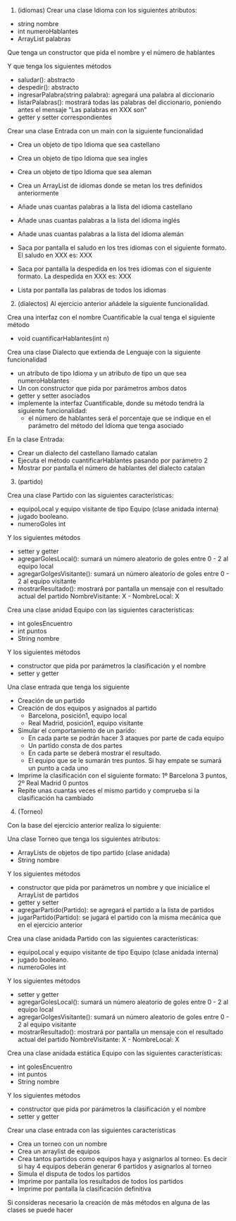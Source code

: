 1. (idiomas) Crear una clase Idioma con los siguientes atributos:

- string nombre
- int numeroHablantes
- ArrayList<String> palabras

Que tenga un constructor que pida el nombre y el número de hablantes

Y que tenga los siguientes métodos

- saludar(): abstracto
- despedir(): abstracto
- ingresarPalabra(string palabra): agregará una palabra al diccionario
- listarPalabras(): mostrará todas las palabras del diccionario, poniendo antes el mensaje "Las palabras en XXX son"
- getter y setter correspondientes

Crear una clase Entrada con un main con la siguiente funcionalidad


- Crea un objeto de tipo Idioma que sea castellano
- Crea un objeto de tipo Idioma que sea ingles
- Crea un objeto de tipo Idioma que sea aleman
- Crea un ArrayList de idiomas donde se metan los tres definidos anteriormente


- Añade unas cuantas palabras a la lista del idioma castellano
- Añade unas cuantas palabras a la lista del idioma inglés
- Añade unas cuantas palabras a la lista del idioma alemán

- Saca por pantalla el saludo en los tres idiomas con el siguiente formato. El saludo en XXX es: XXX
- Saca por pantalla la despedida en los tres idiomas con el siguiente formato. La despedida en XXX es: XXX

- Lista por pantalla las palabras de todos los idiomas


2. (dialectos) Al ejercicio anterior añádele la siguiente funcionalidad.

Crea una interfaz con el nombre Cuantificable la cual tenga el siguiente método

- void cuantificarHablantes(int n)

Crea una clase Dialecto que extienda de Lenguaje con la siguiente funcionalidad

- un atributo de tipo Idioma y un atributo de tipo un que sea numeroHablantes
- Un con constructor que pida por parámetros ambos datos
- getter y setter asociados
- implemente la interfaz Cuantificable, donde su método tendrá la siguiente funcionalidad:
	- el número de hablantes será el porcentaje que se indique en el parámetro del método del Idioma que tenga asociado

En la clase Entrada:

- Crear un dialecto del castellano llamado catalan
- Ejecuta el método cuantificarHablantes pasando por parámetro 2
- Mostrar por pantalla el número de hablantes del dialecto catalan

3. (partido)

Crea una clase Partido con las siguientes características:
- equipoLocal y equipo visitante de tipo Equipo (clase anidada interna)
- jugado booleano.
- numeroGoles int

Y los siguientes métodos
- setter y getter
- agregarGolesLocal(): sumará un número aleatorio de goles entre 0 - 2 al equipo local
- agregarGolgesVisitante(): sumará un número aleatorio de goles entre 0 - 2 al equipo visitante
- mostrarResultado(): mostrará por pantalla un mensaje con el resultado actual del partido NombreVisitante: X - NombreLocal: X

Crea una clase anidad Equipo con las siguientes características:
- int golesEncuentro
- int puntos
- String nombre

Y los siguientes métodos
- constructor que pida por parámetros la clasificación y el nombre
- setter y getter

Una clase entrada que tenga los siguiente

- Creación de un partido
- Creación de dos equipos y asignados al partido
	- Barcelona, posición1, equipo local
	- Real Madrid, posición1, equipo visitante
- Simular el comportamiento de un parido:
	- En cada parte se podrán hacer 3 ataques por parte de cada equipo
	- Un partido consta de dos partes
	- En cada parte se deberá mostrar el resultado.
	- El equipo que se le sumarán tres puntos. Si hay empate se sumará un punto a cada uno
- Imprime la clasificación con el siguiente formato: 1º Barcelona 3 puntos, 2º Real Madrid 0 puntos
- Repite unas cuantas veces el mismo partido y comprueba si la clasificación ha cambiado 

4. (Torneo)

Con la base del ejercicio anterior realiza lo siguiente:

Una clase Torneo que tenga los siguientes atributos:

- ArrayLists de objetos de tipo partido (clase anidada)
- String nombre

Y los siguientes métodos
- constructor que pida por parámetros un nombre y que inicialice el ArrayList de partidos
- getter y setter
- agregarPartido(Partido): se agregará el partido a la lista de partidos
- jugarPartido(Partido): se jugará el partido con la misma mecánica que en el ejercicio anterior

Crea una clase anidada Partido con las siguientes características:
- equipoLocal y equipo visitante de tipo Equipo (clase anidada interna)
- jugado booleano.
- numeroGoles int

Y los siguientes métodos
- setter y getter
- agregarGolesLocal(): sumará un número aleatorio de goles entre 0 - 2 al equipo local
- agregarGolgesVisitante(): sumará un número aleatorio de goles entre 0 - 2 al equipo visitante
- mostrarResultado(): mostrará por pantalla un mensaje con el resultado actual del partido NombreVisitante: X - NombreLocal: X

Crea una clase anidada estática Equipo con las siguientes características:
- int golesEncuentro
- int puntos
- String nombre

Y los siguientes métodos
- constructor que pida por parámetros la clasificación y el nombre
- setter y getter

Crear una clase entrada con las siguientes características

- Crea un torneo con un nombre
- Crea un arraylist de equipos
- Crea tantos partidos como equipos haya y asignarlos al torneo. Es decir si hay 4 equipos deberán generar 6 partidos y asignarlos al torneo
- Simula el disputa de todos los partidos
- Imprime por pantalla los resultados de todos los partidos
- Imprime por pantalla la clasificación definitiva

Si consideras necesario la creación de más métodos en alguna de las clases se puede hacer

